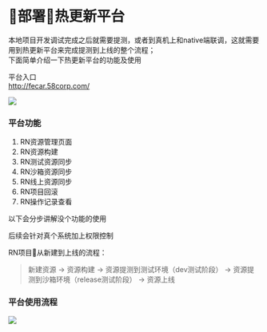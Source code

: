 # 部署热更新平台

本地项目开发调试完成之后就需要提测，或者到真机上和native端联调，这就需要用到热更新平台来完成提测到上线的整个流程；  
下面简单介绍一下热更新平台的功能及使用

平台入口  
http://fecar.58corp.com/  

<img src="http://c.58corp.com/download/attachments/26152743/image2018-9-6%2015%3A5%3A37.png?version=1&modificationDate=1536217537971&api=v2"   />

### 平台功能
1. RN资源管理页面
2. RN资源构建
3. RN测试资源同步
4. RN沙箱资源同步
5. RN线上资源同步
6. RN项目回滚
7. RN操作记录查看

以下会分步讲解没个功能的使用

后续会针对真个系统加上权限控制

RN项目从新建到上线的流程：
>新建资源 -> 资源构建 -> 资源提测到测试环境（dev测试阶段） -> 资源提测到沙箱环境（release测试阶段） -> 资源上线

### 平台使用流程

<img src="http://c.58corp.com/download/attachments/26953326/RN%E8%B5%84%E6%BA%90%E5%B9%B3%E5%8F%B0%E6%B5%81%E7%A8%8B.png?version=1&modificationDate=1539851270451&api=v2 "  />